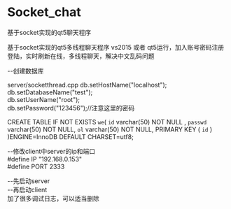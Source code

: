 # Socket_chat
基于socket实现的qt5聊天程序  

基于socket实现的qt5多线程聊天程序
vs2015 或者 qt5运行，加入账号密码注册登陆，实时刷新在线，多线程聊天，解决中文乱码问题

--创建数据库  

server/socketthread.cpp
db.setHostName("localhost");  
db.setDatabaseName("test");  
db.setUserName("root");  
db.setPassword("123456");//注意这里的密码  

 CREATE TABLE IF NOT EXISTS `we`(
   `id` varchar(50)   NOT NULL  ,
   `passwd` varchar(50) NOT NULL,
   `ol` varchar(50) NOT NULL,
   PRIMARY KEY ( `id` )
)ENGINE=InnoDB DEFAULT CHARSET=utf8;

--修改client中server的ip和端口  
#define IP "192.168.0.153"  
#define PORT 2333  

--先启动server  
--再启动client  
加了很多调试日志，可以适当删除

